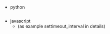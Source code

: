 - python

```python

```

- javascript
    - (as example  settimeout_interval in details)

```javascript
```